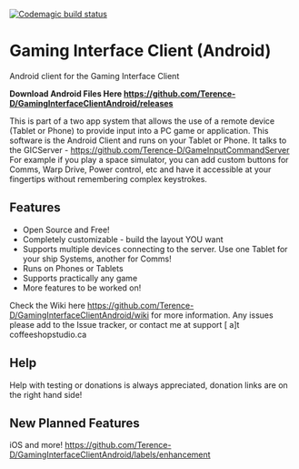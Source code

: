 [![Codemagic build status](https://api.codemagic.io/apps/5df31599c3cc4f70a402350d/61664c48757c4f7155967b65/status_badge.svg)](https://codemagic.io/apps/5df31599c3cc4f70a402350d/61664c48757c4f7155967b65/latest_build)
# Gaming Interface Client (Android)

Android client for the Gaming Interface Client

**Download Android Files Here https://github.com/Terence-D/GamingInterfaceClientAndroid/releases**

This is part of a  two app system that allows the use of a remote device (Tablet or Phone) to provide input into a PC game or application.  This software is the Android Client and runs on your Tablet or Phone.  It talks to the GICServer - https://github.com/Terence-D/GameInputCommandServer For example if you play a space simulator, you can add custom buttons for Comms, Warp Drive, Power control, etc and have it accessible at your fingertips without remembering complex keystrokes.

## Features
* Open Source and Free!
* Completely customizable - build the layout YOU want
* Supports multiple devices connecting to the server.  Use one Tablet for your ship Systems, another for Comms!
* Runs on Phones or Tablets
* Supports practically any game
* More features to be worked on!

Check the Wiki here https://github.com/Terence-D/GamingInterfaceClientAndroid/wiki for more information.  Any issues please add to the Issue tracker, or contact me at support [ a]t coffeeshopstudio.ca

## Help
Help with testing or donations is always appreciated, donation links are on the right hand side!

## New Planned Features
iOS and more! https://github.com/Terence-D/GamingInterfaceClientAndroid/labels/enhancement
